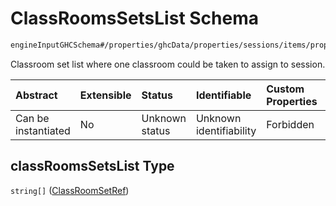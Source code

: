# ClassRoomsSetsList Schema

```txt
engineInputGHCSchema#/properties/ghcData/properties/sessions/items/properties/sessionClassRooms/properties/classRoomsToAssign/items/properties/classRoomsSetsList
```

Classroom set list where one classroom could be taken to assign to session.

| Abstract            | Extensible | Status         | Identifiable            | Custom Properties | Additional Properties | Access Restrictions | Defined In                                                        |
| :------------------ | :--------- | :------------- | :---------------------- | :---------------- | :-------------------- | :------------------ | :---------------------------------------------------------------- |
| Can be instantiated | No         | Unknown status | Unknown identifiability | Forbidden         | Allowed               | none                | [ghc.schema.json*](../out/ghc.schema.json "open original schema") |

## classRoomsSetsList Type

`string[]` ([ClassRoomSetRef](ghc-properties-ghcdata-properties-sessions-session-properties-sessionclassrooms-properties-classroomstoassign-refclassroomtoassign-properties-classroomssetslist-classroomsetref.md))

